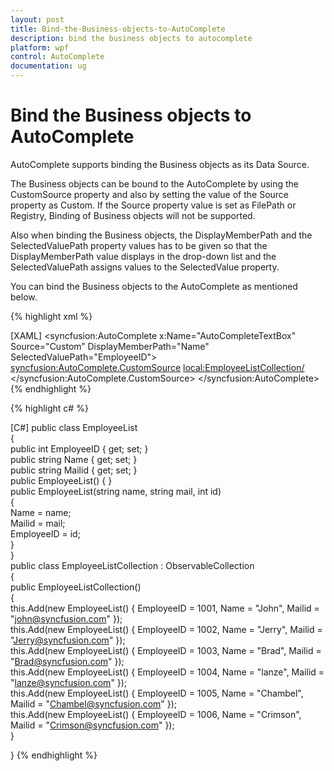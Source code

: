 ```yaml
---
layout: post
title: Bind-the-Business-objects-to-AutoComplete
description: bind the business objects to autocomplete
platform: wpf
control: AutoComplete
documentation: ug
---
```


# Bind the Business objects to AutoComplete

AutoComplete supports binding the Business objects as its Data Source.

The Business objects can be bound to the AutoComplete by using the CustomSource property and also by setting the value of the Source property as Custom. If the Source property value is set as FilePath or Registry, Binding of Business objects will not be supported.

Also when binding the Business objects, the DisplayMemberPath and the SelectedValuePath property values has to be given so that the DisplayMemberPath value displays in the drop-down list and  the SelectedValuePath assigns values to the SelectedValue property.

You can bind the Business objects to the AutoComplete as mentioned below.


{% highlight xml %}

[XAML]
<syncfusion:AutoComplete x:Name="AutoCompleteTextBox" Source="Custom” DisplayMemberPath="Name" SelectedValuePath="EmployeeID">   
<syncfusion:AutoComplete.CustomSource> 
<local:EmployeeListCollection/>  
</syncfusion:AutoComplete.CustomSource>
</syncfusion:AutoComplete></td></tr>
{% endhighlight %}

{% highlight c# %}

[C#]
public class EmployeeList    
{        
public int EmployeeID { get; set; }        
public string Name { get; set; }       
public string Mailid { get; set; }       
public EmployeeList() { }        
public EmployeeList(string name, string mail, int id)        
{            
Name = name;            
Mailid = mail;           
 EmployeeID = id;        
}    
}    
public class EmployeeListCollection : ObservableCollection<EmployeeList>   
{        
 public EmployeeListCollection()        
 {            
 this.Add(new EmployeeList() { EmployeeID = 1001, Name = "John", Mailid = "john@syncfusion.com" });           
 this.Add(new EmployeeList() { EmployeeID = 1002, Name = "Jerry", Mailid = "Jerry@syncfusion.com" });            
 this.Add(new EmployeeList() { EmployeeID = 1003, Name = "Brad", Mailid = "Brad@syncfusion.com" });            
 this.Add(new EmployeeList() { EmployeeID = 1004, Name = "lanze", Mailid = "lanze@syncfusion.com" });            
 this.Add(new EmployeeList() { EmployeeID = 1005, Name = "Chambel", Mailid = "Chambel@syncfusion.com" });           
 this.Add(new EmployeeList() { EmployeeID = 1006, Name = "Crimson", Mailid = "Crimson@syncfusion.com" });        
 }    
 
}
{% endhighlight %}





